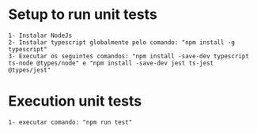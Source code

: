# Setup to run unit tests
    1- Instalar NodeJs
    2- Instalar typescript globalmente pelo comando: "npm install -g typescript"
    3- Executar os seguintes comandos: "npm install -save-dev typescript ts-node @types/node" e "npm install -save-dev jest ts-jest @types/jest"

# Execution unit tests
    1- executar comando: "npm run test"
